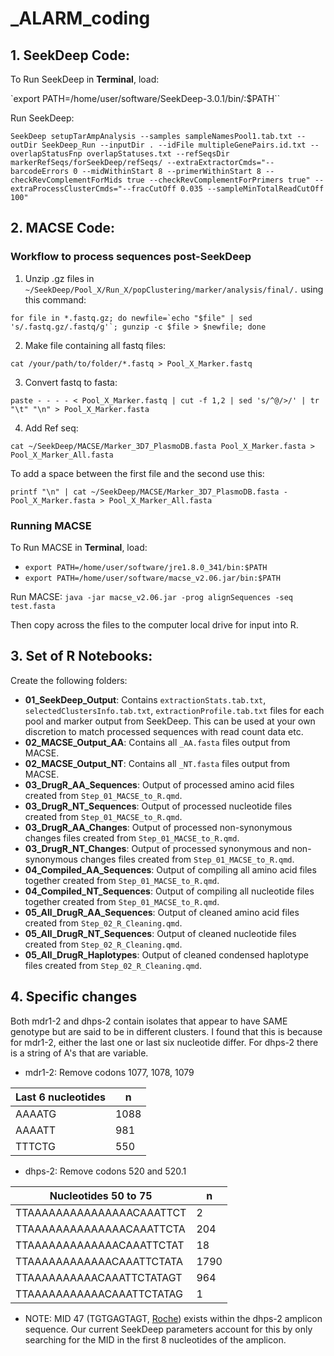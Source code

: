 # _ALARM_coding 

## 1. SeekDeep Code: 

To Run SeekDeep in **Terminal**, load:

`export PATH=/home/user/software/SeekDeep-3.0.1/bin/:$PATH``

Run SeekDeep: 

`SeekDeep setupTarAmpAnalysis --samples sampleNamesPool1.tab.txt --outDir SeekDeep_Run --inputDir . --idFile multipleGenePairs.id.txt --overlapStatusFnp overlapStatuses.txt --refSeqsDir markerRefSeqs/forSeekDeep/refSeqs/ --extraExtractorCmds="--barcodeErrors 0 --midWithinStart 8 --primerWithinStart 8 --checkRevComplementForMids true --checkRevComplementForPrimers true" --extraProcessClusterCmds="--fracCutOff 0.035 --sampleMinTotalReadCutOff 100"`

## 2. MACSE Code: 

### Workflow to process sequences post-SeekDeep

1.  Unzip .gz files in `~/SeekDeep/Pool_X/Run_X/popClustering/marker/analysis/final/.` using this command:

`` for file in *.fastq.gz; do newfile=`echo "$file" | sed 's/.fastq.gz/.fastq/g'`; gunzip -c $file > $newfile; done ``

2.  Make file containing all fastq files:

`cat /your/path/to/folder/*.fastq > Pool_X_Marker.fastq`

3.  Convert fastq to fasta:

`paste - - - - < Pool_X_Marker.fastq | cut -f 1,2 | sed 's/^@/>/' | tr "\t" "\n" > Pool_X_Marker.fasta`

4.  Add Ref seq:

`cat ~/SeekDeep/MACSE/Marker_3D7_PlasmoDB.fasta Pool_X_Marker.fasta > Pool_X_Marker_All.fasta`

To add a space between the first file and the second use this:

`printf "\n" | cat ~/SeekDeep/MACSE/Marker_3D7_PlasmoDB.fasta - Pool_X_Marker.fasta > Pool_X_Marker_All.fasta`

### Running MACSE

To Run MACSE in **Terminal**, load:

-   `export PATH=/home/user/software/jre1.8.0_341/bin:$PATH`
-   `export PATH=/home/user/software/macse_v2.06.jar/bin:$PATH`

Run MACSE: `java -jar macse_v2.06.jar -prog alignSequences -seq test.fasta`

Then copy across the files to the computer local drive for input into R. 

## 3. Set of R Notebooks: 

Create the following folders: 

- **01_SeekDeep_Output**: Contains `extractionStats.tab.txt`, `selectedClustersInfo.tab.txt`, `extractionProfile.tab.txt` files for each pool and marker output from SeekDeep. This can be used at your own discretion to match processed sequences with read count data etc. 
- **02_MACSE_Output_AA**: Contains all `_AA.fasta` files output from MACSE.
- **02_MACSE_Output_NT**: Contains all `_NT.fasta` files output from MACSE.
- **03_DrugR_AA_Sequences**: Output of processed amino acid files created from `Step_01_MACSE_to_R.qmd`.
- **03_DrugR_NT_Sequences**: Output of processed nucleotide files created from `Step_01_MACSE_to_R.qmd`.
- **03_DrugR_AA_Changes**: Output of processed non-synonymous changes files created from `Step_01_MACSE_to_R.qmd`.
- **03_DrugR_NT_Changes**: Output of processed synonymous and non-synonymous changes files created from `Step_01_MACSE_to_R.qmd`.
- **04_Compiled_AA_Sequences**: Output of compiling all amino acid files together created from `Step_01_MACSE_to_R.qmd`.
- **04_Compiled_NT_Sequences**: Output of compiling all nucleotide files together created from `Step_01_MACSE_to_R.qmd`.
- **05_All_DrugR_AA_Sequences**: Output of cleaned amino acid files created from `Step_02_R_Cleaning.qmd`.
- **05_All_DrugR_NT_Sequences**: Output of cleaned nucleotide files created from `Step_02_R_Cleaning.qmd`.
- **05_All_DrugR_Haplotypes**: Output of cleaned condensed haplotype files created from `Step_02_R_Cleaning.qmd`.

## 4. Specific changes 

Both mdr1-2 and dhps-2 contain isolates that appear to have SAME genotype but are said to be in different clusters. I found that this is because for mdr1-2, either the last one or last six nucleotide differ. For dhps-2 there is a string of A's that are variable. 

- mdr1-2: Remove codons 1077, 1078, 1079

| Last 6 nucleotides      | n |
| ----------- | ----------- |
| AAAATG      | 1088       |
| AAAATT   | 981        |
| TTTCTG   | 550        |

- dhps-2: Remove codons 520 and 520.1

| Nucleotides 50 to 75      | n |
| ----------- | ----------- |
| TTAAAAAAAAAAAAAAACAAATTCT      | 2       |
| TTAAAAAAAAAAAAAACAAATTCTA   | 204        |
| TTAAAAAAAAAAAAACAAATTCTAT   | 18        |
| TTAAAAAAAAAAAACAAATTCTATA      | 1790       |
| TTAAAAAAAAAACAAATTCTATAGT   | 964        |
| TTAAAAAAAAAAACAAATTCTATAG   | 1        |

- NOTE: MID 47 (TGTGAGTAGT, [Roche](https://www.yumpu.com/en/document/read/24794008/roche-mid-adapters)) exists within the dhps-2 amplicon sequence. Our current SeekDeep parameters account for this by only searching for the MID in the first 8 nucleotides of the amplicon.  